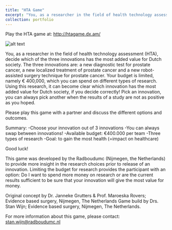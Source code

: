```yaml
---
title: "HTA Game"
excerpt: "You, as a researcher in the field of health technology assessment (HTA), decide which of the three innovations has the most added value for Dutch society.<br/><img src='/images/htagame.png'>"
collection: portfolio
---
```


Play the HTA game at: http://htagame.dx.am/ 

![alt text](https://stanwijn.github.io/images/htagame.png "HTA game home screen")



You, as a researcher in the field of health technology assessment (HTA), decide which of the three innovations has the most added value for Dutch society. The three innovations are: a new diagnostic test for prostate cancer, a new localized treatment of prostate cancer and a new robot-assisted surgery technique for prostate cancer. Your budget is limited, namely € 400,000, which you can spend on different types of research. Using this research, it can become clear which innovation has the most added value for Dutch society, if you decide correctly! Pick an innovation, you can always pick another when the results of a study are not as positive as you hoped.

Please play this game with a partner and discuss the different options and outcomes.

Summary:
-Choose your innovation out of 3 innovations
-You can always swap between innovations!
-Available budget: €400.000 per team
-Three types of research
-Goal: to gain the most health (=impact on healthcare)

Good luck!

This game was developed by the Radboudumc (Nijmegen, the Netherlands) to provide more insight in the research choices prior to release of an innovation. Limiting the budget for research provides the participant with an option: Do I want to spend more money on research or are the current results sufficient to be sure that your innovation will give the most value for money.

Original concept by Dr. Janneke Grutters & Prof. Maroeska Rovers; Evidence based surgery, Nijmegen, The Netherlands
Game build by Drs. Stan Wijn; Evidence based surgery, Nijmegen, The Netherlands.

For more information about this game, please contact: stan.wijn@radboudumc.nl
